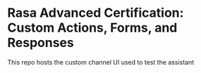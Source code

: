 # Rasa Advanced Certification: Custom Actions, Forms, and Responses
This repo hosts the custom channel UI used to test the assistant
